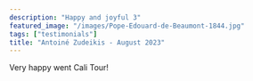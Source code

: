 ```yaml
---
description: "Happy and joyful 3"
featured_image: "/images/Pope-Edouard-de-Beaumont-1844.jpg"
tags: ["testimonials"]
title: "Antoiné Zudeikis - August 2023"
---
```


Very happy went Cali Tour!
